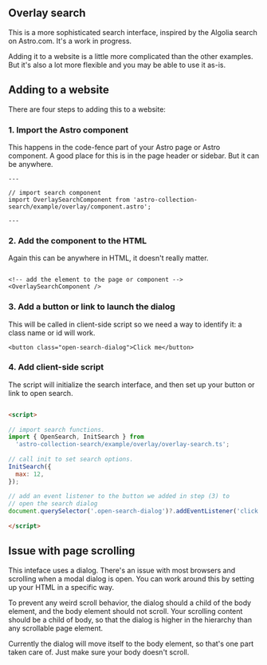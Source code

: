 
## Overlay search

This is a more sophisticated search interface, inspired by the Algolia 
search on Astro.com. It's a work in progress. 

Adding it to a website is a little more complicated than the other examples. 
But it's also a lot more flexible and you may be able to use it as-is.

## Adding to a website

There are four steps to adding this to a website: 

### 1. Import the Astro component

This happens in the code-fence part of your 
Astro page or Astro component. A good place for this is in the page header or 
sidebar. But it can be anywhere.

```tsx
---

// import search component
import OverlaySearchComponent from 'astro-collection-search/example/overlay/component.astro';

---
```

### 2. Add the component to the HTML

Again this can be anywhere in HTML, it doesn't really matter.

```tsx

<!-- add the element to the page or component -->
<OverlaySearchComponent />
```

### 3. Add a button or link to launch the dialog

This will be called in client-side script so we need a way to identify it: a 
class name or id will work.

```tsx
<button class="open-search-dialog">Click me</button>
```

### 4. Add client-side script

The script will initialize the search interface, and then set up your button 
or link to open search.

```html

<script>
  
// import search functions.
import { OpenSearch, InitSearch } from 
  'astro-collection-search/example/overlay/overlay-search.ts';
  
// call init to set search options. 
InitSearch({
  max: 12, 
});
  
// add an event listener to the button we added in step (3) to
// open the search dialog 
document.querySelector('.open-search-dialog')?.addEventListener('click', () => OpenSearch());
  
</script>

```

## Issue with page scrolling 

This inteface uses a dialog. There's an issue with most browsers and 
scrolling when a modal dialog is open. You can work around this by setting
up your HTML in a specific way.

To prevent any weird scroll behavior, the dialog should a child of the 
body element, and the body element should not scroll. Your scrolling 
content should be a child of body, so that the dialog is higher in the 
hierarchy than any scrollable page element.

Currently the dialog will move itself to the body element, so that's one part 
taken care of. Just make sure your body doesn't scroll.



